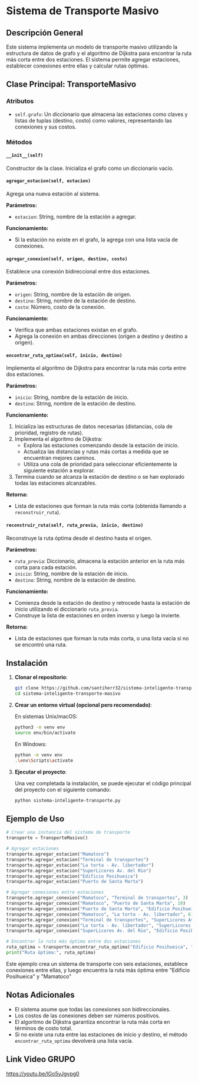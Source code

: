# Sistema de Transporte Masivo

## Descripción General

Este sistema implementa un modelo de transporte masivo utilizando la estructura de datos de grafo y el algoritmo de Dijkstra para encontrar la ruta más corta entre dos estaciones.
El sistema permite agregar estaciones, establecer conexiones entre ellas y calcular rutas óptimas.

## Clase Principal: TransporteMasivo

### Atributos

- `self.grafo`: Un diccionario que almacena las estaciones como claves y listas de tuplas (destino, costo) como valores, representando las conexiones y sus costos.

### Métodos

#### `__init__(self)`

Constructor de la clase. Inicializa el grafo como un diccionario vacío.

#### `agregar_estacion(self, estacion)`

Agrega una nueva estación al sistema.

**Parámetros:**

- `estacion`: String, nombre de la estación a agregar.

**Funcionamiento:**

- Si la estación no existe en el grafo, la agrega con una lista vacía de conexiones.

#### `agregar_conexion(self, origen, destino, costo)`

Establece una conexión bidireccional entre dos estaciones.

**Parámetros:**

- `origen`: String, nombre de la estación de origen.
- `destino`: String, nombre de la estación de destino.
- `costo`: Número, costo de la conexión.

**Funcionamiento:**

- Verifica que ambas estaciones existan en el grafo.
- Agrega la conexión en ambas direcciones (origen a destino y destino a origen).

#### `encontrar_ruta_optima(self, inicio, destino)`

Implementa el algoritmo de Dijkstra para encontrar la ruta más corta entre dos estaciones.

**Parámetros:**

- `inicio`: String, nombre de la estación de inicio.
- `destino`: String, nombre de la estación de destino.

**Funcionamiento:**

1. Inicializa las estructuras de datos necesarias (distancias, cola de prioridad, registro de rutas).
2. Implementa el algoritmo de Dijkstra:
   - Explora las estaciones comenzando desde la estación de inicio.
   - Actualiza las distancias y rutas más cortas a medida que se encuentran mejores caminos.
   - Utiliza una cola de prioridad para seleccionar eficientemente la siguiente estación a explorar.
3. Termina cuando se alcanza la estación de destino o se han explorado todas las estaciones alcanzables.

**Retorna:**

- Lista de estaciones que forman la ruta más corta (obtenida llamando a `reconstruir_ruta`).

#### `reconstruir_ruta(self, ruta_previa, inicio, destino)`

Reconstruye la ruta óptima desde el destino hasta el origen.

**Parámetros:**

- `ruta_previa`: Diccionario, almacena la estación anterior en la ruta más corta para cada estación.
- `inicio`: String, nombre de la estación de inicio.
- `destino`: String, nombre de la estación de destino.

**Funcionamiento:**

- Comienza desde la estación de destino y retrocede hasta la estación de inicio utilizando el diccionario `ruta_previa`.
- Construye la lista de estaciones en orden inverso y luego la invierte.

**Retorna:**

- Lista de estaciones que forman la ruta más corta, o una lista vacía si no se encontró una ruta.

## Instalación

1. **Clonar el repositorio**:

   ```bash
   git clone https://github.com/santiherr32/sistema-inteligente-transporte-masivo.git
   cd sistema-inteligente-transporte-masivo
   ```

2. **Crear un entorno virtual (opcional pero recomendado)**:

   En sistemas Unix/macOS:

   ```bash
   python3 -m venv env
   source env/bin/activate
   ```

   En Windows:

   ```bash
   python -m venv env
   .\env\Scripts\activate
   ```

3. **Ejecutar el proyecto**:

   Una vez completada la instalación, se puede ejecutar el código principal del proyecto con el siguiente comando:

   ```bash
   python sistema-inteligente-transporte.py
   ```

## Ejemplo de Uso

```python
# Crear una instancia del sistema de transporte
transporte = TransporteMasivo()

# Agregar estaciones
transporte.agregar_estacion("Mamatoco")
transporte.agregar_estacion("Terminal de transportes")
transporte.agregar_estacion("La torta - Av. libertador")
transporte.agregar_estacion("SuperLicores Av. del Rio")
transporte.agregar_estacion("Edificio Posihueica")
transporte.agregar_estacion("Puerto de Santa Marta")

# Agregar conexiones entre estaciones
transporte.agregar_conexion("Mamatoco", "Terminal de transportes", 3)
transporte.agregar_conexion("Mamatoco", "Puerto de Santa Marta", 10)
transporte.agregar_conexion("Puerto de Santa Marta", "Edificio Posihueica", 1)
transporte.agregar_conexion("Mamatoco", "La torta - Av. libertador", 6)
transporte.agregar_conexion("Terminal de transportes", "SuperLicores Av. del Rio", 10)
transporte.agregar_conexion("La torta - Av. libertador", "SuperLicores Av. del Rio", 5)
transporte.agregar_conexion("SuperLicores Av. del Rio", "Edificio Posihueica", 7)

# Encontrar la ruta más óptima entre dos estaciones
ruta_optima = transporte.encontrar_ruta_optima("Edificio Posihueica", "Mamatoco")
print("Ruta óptima:", ruta_optima)
```

Este ejemplo crea un sistema de transporte con seis estaciones, establece conexiones entre ellas, y luego encuentra la ruta más óptima entre "Edificio Posihueica" y "Mamatoco"

## Notas Adicionales

- El sistema asume que todas las conexiones son bidireccionales.
- Los costos de las conexiones deben ser números positivos.
- El algoritmo de Dijkstra garantiza encontrar la ruta más corta en términos de costo total.
- Si no existe una ruta entre las estaciones de inicio y destino, el método `encontrar_ruta_optima` devolverá una lista vacía.

## Link Video GRUPO

https://youtu.be/lGo5yJgvpg0



